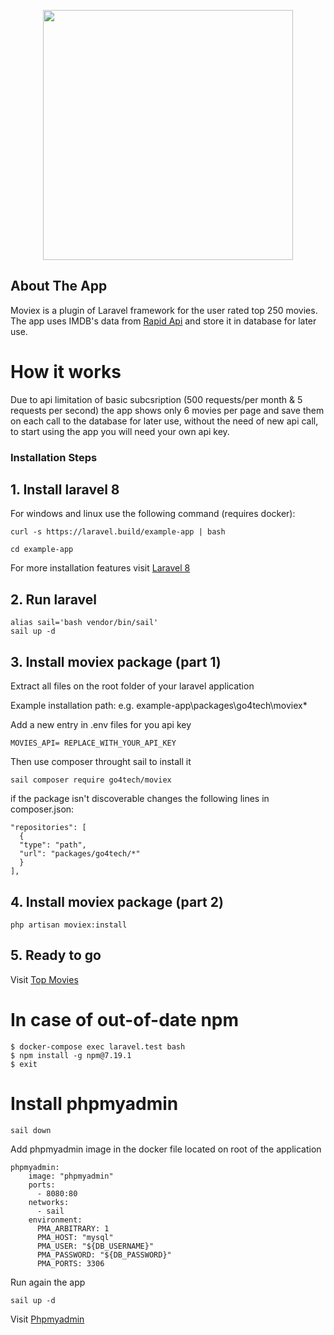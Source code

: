 <p align="center"><a href="#" target="_blank"><img src="https://icon-library.com/images/movie-icon-png/movie-icon-png-2.jpg" width="400"></a></p>

## About The App

Moviex is a plugin of Laravel framework for the user rated top 250 movies. The app uses IMDB's data from [Rapid Api](https://rapidapi.com/apidojo/api/imdb8) and store it in database for later use.

# How it works

Due to api limitation of basic subcsription (500 requests/per month & 5 requests per second) the app shows only 6 movies per page and save them on each call to the database for later use, without the need of new api call, to start using the app you will need your own api key.

### Installation Steps

## 1. Install laravel 8

For windows and linux use the following command (requires docker):

```
curl -s https://laravel.build/example-app | bash

cd example-app
```

For more installation features visit [Laravel 8](https://laravel.com/docs/8.x/installation)

## 2. Run laravel

```
alias sail='bash vendor/bin/sail'
sail up -d
```

## 3. Install moviex package (part 1)

Extract all files on the root folder of your laravel application

Example installation path:
e.g. example-app\packages\go4tech\moviex\*

Add a new entry in .env files for you api key

```
MOVIES_API= REPLACE_WITH_YOUR_API_KEY
```

Then use composer throught sail to install it

```
sail composer require go4tech/moviex
```

if the package isn't discoverable changes the following lines in composer.json:

```
"repositories": [
  {
  "type": "path",
  "url": "packages/go4tech/*"
  }
],
```

## 4. Install moviex package (part 2)

```
php artisan moviex:install
```

## 5. Ready to go

Visit [Top Movies](http:\localhost:3000\movies)

# In case of out-of-date npm

```
$ docker-compose exec laravel.test bash
$ npm install -g npm@7.19.1
$ exit
```

# Install phpmyadmin

```
sail down
```

Add phpmyadmin image in the docker file located on root of the application

```
phpmyadmin:
    image: "phpmyadmin"
    ports:
      - 8080:80
    networks:
      - sail
    environment:
      PMA_ARBITRARY: 1
      PMA_HOST: "mysql"
      PMA_USER: "${DB_USERNAME}"
      PMA_PASSWORD: "${DB_PASSWORD}"
      PMA_PORTS: 3306
```

Run again the app

```
sail up -d
```

Visit [Phpmyadmin](http:\localhost:8080)
